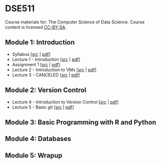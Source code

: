 # DSE511

Course materials for: The Computer Science of Data Science. Course content is licensed [CC-BY-SA](LICENSE).


## Module 1: Introduction
* Syllabus [[src](syllabus/syllabus.Rmd) | [pdf](syllabus/syllabus.pdf)]
* Lecture 1 - Introduction [[src](slides/lecture01.Rmd) | [pdf](slides/lecture01.pdf)]
* Assignment 1 [[src](assignments/assignment1.Rmd) | [pdf](assignments/assignment1.pdf)]
* Lecture 2 - Introduction to VMs [[src](slides/lecture02.Rmd) | [pdf](slides/lecture02.pdf)]
* Lecture 3 - CANCELED [[src](slides/lecture03.Rmd) | [pdf](slides/lecture03.pdf)]


## Module 2: Version Control
* Lecture 4 - Introduction to Version Control [[src](slides/lecture04.Rmd) | [pdf](slides/lecture04.pdf)]
* Lecture 5 - Basic git [[src](slides/lecture05.Rmd) | [pdf](slides/lecture05.pdf)]


## Module 3: Basic Programming with R and Python


## Module 4: Databases


## Module 5: Wrapup
